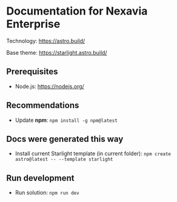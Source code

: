 # Documentation for Nexavia Enterprise

Technology: https://astro.build/

Base theme: https://starlight.astro.build/

## Prerequisites
- Node.js: https://nodejs.org/

## Recommendations
- Update **npm**: ``npm install -g npm@latest``

## Docs were generated this way
- Install current Starlight template (in current folder): ``npm create astro@latest -- --template starlight``

## Run development
- Run solution: ``npm run dev``
